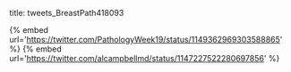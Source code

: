 title: tweets_BreastPath418093

{% embed url='https://twitter.com/PathologyWeek19/status/1149362969303588865' %}
{% embed url='https://twitter.com/alcampbellmd/status/1147227522280697856' %}
